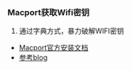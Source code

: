 ### Macport获取Wifi密钥
1. 通过字典方式，暴力破解WIFI密钥
  - [Macport官方安装文档](https://www.macports.org/install.php)
  - [参考blog](http://chaishiwei.com/blog/562.html)